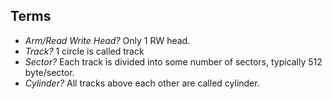 ## Terms
  - *Arm/Read Write Head?* Only 1 RW head.
  - *Track?* 1 circle is called track
  - *Sector?* Each track is divided into some number of sectors, typically 512 byte/sector.
  - *Cylinder?* All tracks above each other are called cylinder.
